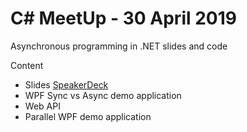 # C# MeetUp - 30 April 2019
Asynchronous programming in .NET slides and code

Content
* Slides [SpeakerDeck](https://speakerdeck.com/gerardolijs/asynchronous-programming-in)
* WPF Sync vs Async demo application
* Web API
* Parallel WPF demo application
